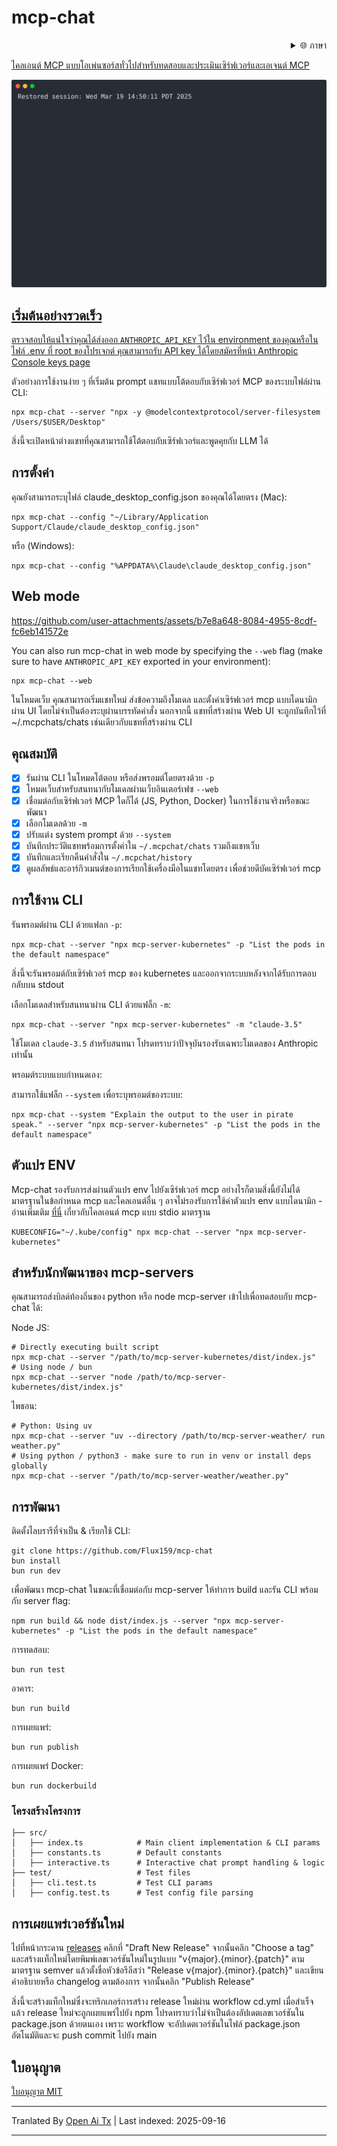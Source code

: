 # mcp-chat

<div align="right">
  <details>
    <summary >🌐 ภาษา</summary>
    <div>
      <div align="center">
        <a href="https://openaitx.github.io/view.html?user=Flux159&project=mcp-chat&lang=en">English</a>
        | <a href="https://openaitx.github.io/view.html?user=Flux159&project=mcp-chat&lang=zh-CN">简体中文</a>
        | <a href="https://openaitx.github.io/view.html?user=Flux159&project=mcp-chat&lang=zh-TW">繁體中文</a>
        | <a href="https://openaitx.github.io/view.html?user=Flux159&project=mcp-chat&lang=ja">日本語</a>
        | <a href="https://openaitx.github.io/view.html?user=Flux159&project=mcp-chat&lang=ko">한국어</a>
        | <a href="https://openaitx.github.io/view.html?user=Flux159&project=mcp-chat&lang=hi">हिन्दी</a>
        | <a href="https://openaitx.github.io/view.html?user=Flux159&project=mcp-chat&lang=th">ไทย</a>
        | <a href="https://openaitx.github.io/view.html?user=Flux159&project=mcp-chat&lang=fr">Français</a>
        | <a href="https://openaitx.github.io/view.html?user=Flux159&project=mcp-chat&lang=de">Deutsch</a>
        | <a href="https://openaitx.github.io/view.html?user=Flux159&project=mcp-chat&lang=es">Español</a>
        | <a href="https://openaitx.github.io/view.html?user=Flux159&project=mcp-chat&lang=it">Italiano</a>
        | <a href="https://openaitx.github.io/view.html?user=Flux159&project=mcp-chat&lang=ru">Русский</a>
        | <a href="https://openaitx.github.io/view.html?user=Flux159&project=mcp-chat&lang=pt">Português</a>
        | <a href="https://openaitx.github.io/view.html?user=Flux159&project=mcp-chat&lang=nl">Nederlands</a>
        | <a href="https://openaitx.github.io/view.html?user=Flux159&project=mcp-chat&lang=pl">Polski</a>
        | <a href="https://openaitx.github.io/view.html?user=Flux159&project=mcp-chat&lang=ar">العربية</a>
        | <a href="https://openaitx.github.io/view.html?user=Flux159&project=mcp-chat&lang=fa">فارسی</a>
        | <a href="https://openaitx.github.io/view.html?user=Flux159&project=mcp-chat&lang=tr">Türkçe</a>
        | <a href="https://openaitx.github.io/view.html?user=Flux159&project=mcp-chat&lang=vi">Tiếng Việt</a>
        | <a href="https://openaitx.github.io/view.html?user=Flux159&project=mcp-chat&lang=id">Bahasa Indonesia</a>
        | <a href="https://openaitx.github.io/view.html?user=Flux159&project=mcp-chat&lang=as">অসমীয়া</
      </div>
    </div>
  </details>

</div>

ไคลเอนต์ MCP แบบโอเพ่นซอร์สทั่วไปสำหรับทดสอบและประเมินเซิร์ฟเวอร์และเอเจนต์ MCP

<p align="center">
  <img width="600" src="https://raw.githubusercontent.com/Flux159/mcp-chat/refs/heads/main/mcpchat.svg">
</p>


## เริ่มต้นอย่างรวดเร็ว

ตรวจสอบให้แน่ใจว่าคุณได้ส่งออก `ANTHROPIC_API_KEY` ไว้ใน environment ของคุณหรือในไฟล์ .env ที่ root ของโปรเจกต์ คุณสามารถรับ API key ได้โดยสมัครที่หน้า [Anthropic Console keys page](https://console.anthropic.com/settings/keys)

ตัวอย่างการใช้งานง่าย ๆ ที่เริ่มต้น prompt แชทแบบโต้ตอบกับเซิร์ฟเวอร์ MCP ของระบบไฟล์ผ่าน CLI:

```shell
npx mcp-chat --server "npx -y @modelcontextprotocol/server-filesystem /Users/$USER/Desktop"
```

สิ่งนี้จะเปิดหน้าต่างแชทที่คุณสามารถใช้โต้ตอบกับเซิร์ฟเวอร์และพูดคุยกับ LLM ได้

## การตั้งค่า

คุณยังสามารถระบุไฟล์ claude_desktop_config.json ของคุณได้โดยตรง (Mac):

```shell
npx mcp-chat --config "~/Library/Application Support/Claude/claude_desktop_config.json"
```
หรือ (Windows):


```shell
npx mcp-chat --config "%APPDATA%\Claude\claude_desktop_config.json"
```

## Web mode

https://github.com/user-attachments/assets/b7e8a648-8084-4955-8cdf-fc6eb141572e

You can also run mcp-chat in web mode by specifying the `--web` flag (make sure to have `ANTHROPIC_API_KEY` exported in your environment):

```shell
npx mcp-chat --web
```
ในโหมดเว็บ คุณสามารถเริ่มแชทใหม่ ส่งข้อความถึงโมเดล และตั้งค่าเซิร์ฟเวอร์ mcp แบบไดนามิกผ่าน UI โดยไม่จำเป็นต้องระบุผ่านบรรทัดคำสั่ง นอกจากนี้ แชทที่สร้างผ่าน Web UI จะถูกบันทึกไว้ที่ ~/.mcpchats/chats เช่นเดียวกับแชทที่สร้างผ่าน CLI

## คุณสมบัติ

- [x] รันผ่าน CLI ในโหมดโต้ตอบ หรือส่งพรอมต์โดยตรงด้วย `-p`
- [x] โหมดเว็บสำหรับสนทนากับโมเดลผ่านเว็บอินเตอร์เฟซ `--web`
- [x] เชื่อมต่อกับเซิร์ฟเวอร์ MCP ใดก็ได้ (JS, Python, Docker) ในการใช้งานจริงหรือขณะพัฒนา
- [x] เลือกโมเดลด้วย `-m`
- [x] ปรับแต่ง system prompt ด้วย `--system`
- [x] บันทึกประวัติแชทพร้อมการตั้งค่าใน `~/.mcpchat/chats` รวมถึงแชทเว็บ
- [x] บันทึกและเรียกคืนคำสั่งใน `~/.mcpchat/history`
- [x] ดูผลลัพธ์และอาร์กิวเมนต์ของการเรียกใช้เครื่องมือในแชทโดยตรง เพื่อช่วยดีบัคเซิร์ฟเวอร์ mcp

## การใช้งาน CLI

รันพรอมต์ผ่าน CLI ด้วยแฟลก `-p`:


```shell
npx mcp-chat --server "npx mcp-server-kubernetes" -p "List the pods in the default namespace"
```

สิ่งนี้จะรันพรอมต์กับเซิร์ฟเวอร์ mcp ของ kubernetes และออกจากระบบหลังจากได้รับการตอบกลับบน stdout

เลือกโมเดลสำหรับสนทนาผ่าน CLI ด้วยแฟล็ก `-m`:

```shell
npx mcp-chat --server "npx mcp-server-kubernetes" -m "claude-3.5"
```

ใช้โมเดล `claude-3.5` สำหรับสนทนา โปรดทราบว่าปัจจุบันรองรับเฉพาะโมเดลของ Anthropic เท่านั้น

พรอมต์ระบบแบบกำหนดเอง:

สามารถใช้แฟล็ก `--system` เพื่อระบุพรอมต์ของระบบ:

```shell
npx mcp-chat --system "Explain the output to the user in pirate speak." --server "npx mcp-server-kubernetes" -p "List the pods in the default namespace"
```

## ตัวแปร ENV

Mcp-chat รองรับการส่งผ่านตัวแปร env ไปยังเซิร์ฟเวอร์ mcp อย่างไรก็ตามสิ่งนี้ยังไม่ได้มาตรฐานในข้อกำหนด mcp และไคลเอนต์อื่น ๆ อาจไม่รองรับการใช้ค่าตัวแปร env แบบไดนามิก - อ่านเพิ่มเติม [ที่นี่](https://github.com/Flux159/mcp-server-kubernetes/issues/148#issuecomment-2950181666) เกี่ยวกับไคลเอนต์ mcp แบบ stdio มาตรฐาน

```shell
KUBECONFIG="~/.kube/config" npx mcp-chat --server "npx mcp-server-kubernetes"
```

## สำหรับนักพัฒนาของ mcp-servers

คุณสามารถส่งบิลด์ท้องถิ่นของ python หรือ node mcp-server เข้าไปเพื่อทดสอบกับ mcp-chat ได้:

Node JS:

```shell
# Directly executing built script
npx mcp-chat --server "/path/to/mcp-server-kubernetes/dist/index.js"
# Using node / bun
npx mcp-chat --server "node /path/to/mcp-server-kubernetes/dist/index.js"
```

ไพธอน:

```shell
# Python: Using uv
npx mcp-chat --server "uv --directory /path/to/mcp-server-weather/ run weather.py"
# Using python / python3 - make sure to run in venv or install deps globally
npx mcp-chat --server "/path/to/mcp-server-weather/weather.py"
```

## การพัฒนา

ติดตั้งไลบรารีที่จำเป็น & เรียกใช้ CLI:

```shell
git clone https://github.com/Flux159/mcp-chat
bun install
bun run dev
```
เพื่อพัฒนา mcp-chat ในขณะที่เชื่อมต่อกับ mcp-server ให้ทำการ build และรัน CLI พร้อมกับ server flag:


```shell
npm run build && node dist/index.js --server "npx mcp-server-kubernetes" -p "List the pods in the default namespace"
```

การทดสอบ:

```shell
bun run test
```

อาคาร:

```shell
bun run build
```
การเผยแพร่:


```shell
bun run publish
```

การเผยแพร่ Docker:

```shell
bun run dockerbuild
```

### โครงสร้างโครงการ

```
├── src/
│   ├── index.ts            # Main client implementation & CLI params
│   ├── constants.ts        # Default constants
│   ├── interactive.ts      # Interactive chat prompt handling & logic
├── test/                   # Test files
│   ├── cli.test.ts         # Test CLI params
│   ├── config.test.ts      # Test config file parsing
```

## การเผยแพร่เวอร์ชันใหม่

ไปที่หน้ากระดาน [releases](https://github.com/Flux159/mcp-chat/releases) คลิกที่ "Draft New Release" จากนั้นคลิก "Choose a tag" และสร้างแท็กใหม่โดยพิมพ์เลขเวอร์ชันใหม่ในรูปแบบ "v{major}.{minor}.{patch}" ตามมาตรฐาน semver แล้วตั้งชื่อหัวข้อรีลีสว่า "Release v{major}.{minor}.{patch}" และเขียนคำอธิบายหรือ changelog ตามต้องการ จากนั้นคลิก "Publish Release"

สิ่งนี้จะสร้างแท็กใหม่ซึ่งจะทริกเกอร์การสร้าง release ใหม่ผ่าน workflow cd.yml เมื่อสำเร็จแล้ว release ใหม่จะถูกเผยแพร่ไปยัง npm โปรดทราบว่าไม่จำเป็นต้องอัปเดตเลขเวอร์ชันใน package.json ด้วยตนเอง เพราะ workflow จะอัปเดตเวอร์ชันในไฟล์ package.json อัตโนมัติและจะ push commit ไปยัง main

## ใบอนุญาต

[ใบอนุญาต MIT](https://github.com/Flux159/mcp-chat/blob/main/LICENSE)



---


Tranlated By [Open Ai Tx](https://github.com/OpenAiTx/OpenAiTx) | Last indexed: 2025-09-16


---